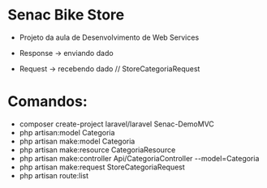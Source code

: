 # Senac Bike Store 

- Projeto da aula de Desenvolvimento de Web Services

- Response -> enviando dado

- Request -> recebendo dado // StoreCategoriaRequest


# Comandos: 
- composer create-project laravel/laravel Senac-DemoMVC
- php artisan:model Categoria
- php artisan make:model Categoria
- php artisan make:resource CategoriaResource
- php artisan make:controller Api/CategoriaController --model=Categoria
- php artisan make:request StoreCategoriaRequest
- php artisan route:list
